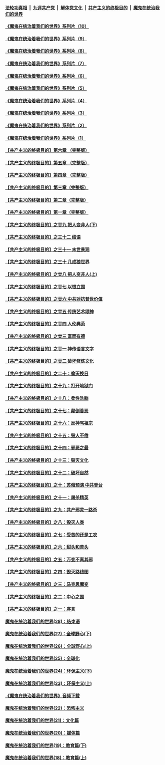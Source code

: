 ####  [法轮功真相](../../../../basic/blob/master/README.md?t=09120002) &nbsp;|&nbsp; [九评共产党](../../../../9ping.md/blob/master/README.md?t=09120002) &nbsp;|&nbsp; [解体党文化](../../../../jtdwh.md/blob/master/README.md?t=09120002)  &nbsp;|&nbsp; [共产主义的终极目的](../../../../gczydzjmd.md/blob/master/README.md?t=09120002) &nbsp;|&nbsp; [魔鬼在统治我们的世界](../../../../mgztzwmdsj.md/blob/master/README.md?t=09120002) 

#### [《魔鬼在统治着我们的世界》系列片（10）](../pages/nsc422/n12292670.md?t=09120002) 

#### [《魔鬼在统治着我们的世界》系列片（9）](../pages/nsc422/n12290859.md?t=09120002) 

#### [《魔鬼在统治着我们的世界》系列片（8）](../pages/nsc422/n12287445.md?t=09120002) 

#### [《魔鬼在统治着我们的世界》系列片（7）](../pages/nsc422/n12283425.md?t=09120002) 

#### [《魔鬼在统治着我们的世界》系列片（6）](../pages/nsc422/n12282314.md?t=09120002) 

#### [《魔鬼在统治着我们的世界》系列片（5）](../pages/nsc422/n12281419.md?t=09120002) 

#### [《魔鬼在统治着我们的世界》系列片（4）](../pages/nsc422/n12274024.md?t=09120002) 

#### [《魔鬼在统治着我们的世界》系列片（3）](../pages/nsc422/n12271322.md?t=09120002) 

#### [《魔鬼在统治着我们的世界》系列片（2）](../pages/nsc422/n12269049.md?t=09120002) 

#### [《魔鬼在统治着我们的世界》系列片（1）](../pages/nsc422/n12267575.md?t=09120002) 

#### [【共产主义的终极目的】第六章 （完整版）](../pages/nsc422/n11428913.md?t=09120002) 

#### [【共产主义的终极目的】第五章 （完整版）](../pages/nsc422/n11428912.md?t=09120002) 

#### [【共产主义的终极目的】第四章 （完整版）](../pages/nsc422/n11428907.md?t=09120002) 

#### [【共产主义的终极目的】第三章（完整版）](../pages/nsc422/n11428848.md?t=09120002) 

#### [【共产主义的终极目的】第二章（完整版）](../pages/nsc422/n11428831.md?t=09120002) 

#### [【共产主义的终极目的】第一章（完整版）](../pages/nsc422/n11417651.md?t=09120002) 

#### [【共产主义的终极目的】之廿九 把人变非人(下)](../pages/nsc422/n11344140.md?t=09120002) 

#### [【共产主义的终极目的】之三十二 结语](../pages/nsc422/n11360535.md?t=09120002) 

#### [【共产主义的终极目的】之三十一 末世景观](../pages/nsc422/n11351129.md?t=09120002) 

#### [【共产主义的终极目的】之三十 几成狼世界](../pages/nsc422/n11348280.md?t=09120002) 

#### [【共产主义的终极目的】之廿八 把人变非人(上)](../pages/nsc422/n11340492.md?t=09120002) 

#### [【共产主义的终极目的】之廿七 以恨立国](../pages/nsc422/n11336944.md?t=09120002) 

#### [【共产主义的终极目的】之廿六 中共对抗普世价值](../pages/nsc422/n11324785.md?t=09120002) 

#### [【共产主义的终极目的】之廿五 传统艺术颂神](../pages/nsc422/n11296396.md?t=09120002) 

#### [【共产主义的终极目的】之廿四 人伦典范](../pages/nsc422/n11296397.md?t=09120002) 

#### [【共产主义的终极目的】之廿三 富而有德](../pages/nsc422/n11283598.md?t=09120002) 

#### [【共产主义的终极目的】之廿一 神传语言文字](../pages/nsc422/n11263265.md?t=09120002) 

#### [【共产主义的终极目的】之廿二 破坏修炼文化](../pages/nsc422/n11245728.md?t=09120002) 

#### [【共产主义的终极目的】之二十：偷天换日](../pages/nsc422/n11238846.md?t=09120002) 

#### [【共产主义的终极目的】之十九：打开地狱门](../pages/nsc422/n11206376.md?t=09120002) 

#### [【共产主义的终极目的】之十八：柔性洗脑](../pages/nsc422/n11199994.md?t=09120002) 

#### [【共产主义的终极目的】之十七：颠倒善恶](../pages/nsc422/n11179782.md?t=09120002) 

#### [【共产主义的终极目的】之十六：反神骂祖宗](../pages/nsc422/n11166798.md?t=09120002) 

#### [【共产主义的终极目的】之十五：毁人不倦](../pages/nsc422/n11166792.md?t=09120002) 

#### [【共产主义的终极目的】之十四：邪恶之最](../pages/nsc422/n11150249.md?t=09120002) 

#### [【共产主义的终极目的】之十三：毁灭文化](../pages/nsc422/n11135227.md?t=09120002) 

#### [【共产主义的终极目的】之十二：破坏自然](../pages/nsc422/n11135214.md?t=09120002) 

#### [【共产主义的终极目的】之十：苏俄预演 中共登台](../pages/nsc422/n11118424.md?t=09120002) 

#### [【共产主义的终极目的】之十一：屠杀精英](../pages/nsc422/n11118442.md?t=09120002) 

#### [【共产主义的终极目的】之九：共产邪灵一路杀](../pages/nsc422/n11114139.md?t=09120002) 

#### [【共产主义的终极目的】之八：毁灭人类](../pages/nsc422/n11108503.md?t=09120002) 

#### [【共产主义的终极目的】之七：受苦的还是工农](../pages/nsc422/n11101809.md?t=09120002) 

#### [【共产主义的终极目的】之六：甜头和苦头](../pages/nsc422/n11096971.md?t=09120002) 

#### [【共产主义的终极目的】之五：万变不离其邪](../pages/nsc422/n11091285.md?t=09120002) 

#### [【共产主义的终极目的】之四：毁灭路线图](../pages/nsc422/n11086284.md?t=09120002) 

#### [【共产主义的终极目的】之三：马克思魔变](../pages/nsc422/n11061941.md?t=09120002) 

#### [【共产主义的终极目的】之二：中心之国](../pages/nsc422/n11047728.md?t=09120002) 

#### [【共产主义的终极目的】之一：序言](../pages/nsc422/n11086077.md?t=09120002) 

#### [魔鬼在统治着我们的世界(28)：结束语](../pages/nsc422/n10936246.md?t=09120002) 

#### [魔鬼在统治着我们的世界(27)：全球野心(下)](../pages/nsc422/n10928319.md?t=09120002) 

#### [魔鬼在统治着我们的世界(26)：全球野心(上)](../pages/nsc422/n10900318.md?t=09120002) 

#### [魔鬼在统治着我们的世界(25)：全球化](../pages/nsc422/n10788205.md?t=09120002) 

#### [魔鬼在统治着我们的世界(24)：环保主义(下)](../pages/nsc422/n10695307.md?t=09120002) 

#### [魔鬼在统治着我们的世界(23)：环保主义(上)](../pages/nsc422/n10688613.md?t=09120002) 

#### [《魔鬼在统治着我们的世界》音频下载](../pages/nsc422/n10635553.md?t=09120002) 

#### [魔鬼在统治着我们的世界(22)：恐怖主义](../pages/nsc422/n10614727.md?t=09120002) 

#### [魔鬼在统治着我们的世界(21)：文化篇](../pages/nsc422/n10597706.md?t=09120002) 

#### [魔鬼在统治着我们的世界(20)：媒体篇](../pages/nsc422/n10586579.md?t=09120002) 

#### [魔鬼在统治着我们的世界(19)：教育篇(下)](../pages/nsc422/n10564808.md?t=09120002) 

#### [魔鬼在统治着我们的世界(18)：教育篇(上)](../pages/nsc422/n10526970.md?t=09120002) 

